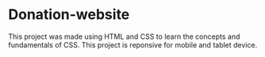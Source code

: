 # Donation-website
This project was made using HTML and CSS to learn the concepts and fundamentals of CSS. This project is reponsive for mobile and tablet device.
